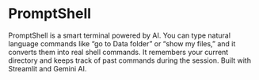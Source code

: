 # PromptShell
PromptShell is a smart terminal powered by AI. You can type natural language commands like “go to Data folder” or “show my files,” and it converts them into real shell commands. It remembers your current directory and keeps track of past commands during the session. Built with Streamlit and Gemini AI.
